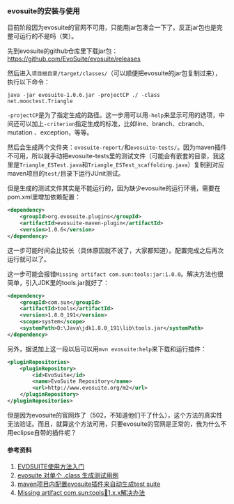 ### evosuite的安装与使用

目前阶段因为evosuite的官网不可用，只能用jar包凑合一下了。反正jar包也是完整可运行的不是吗（笑）。

先到evosuite的github仓库里下载jar包：https://github.com/EvoSuite/evosuite/releases

然后进入`项目根目录/target/classes/`（可以顺便把evosuite的jar包复制过来），执行以下命令：

```shell
java -jar evosuite-1.0.6.jar -projectCP ./ -class net.mooctest.Triangle 
```

`-projectCP`是为了指定生成的路径。这一步用可以用`-help`来显示可用的选项，中间还可以加上`-criterion`指定生成的标准，比如line、branch、cbranch、mutation 、exception，等等。

然后会生成两个文件夹：`evosuite-report/`和`evosuite-tests/`。因为maven插件不可用，所以就手动把evosuite-tests里的测试文件（可能会有嵌套的目录，我这里是`Triangle_ESTest.java`和`Triangle_ESTest_scaffolding.java`）复制到对应maven项目的`test/`目录下运行JUnit测试。

但是生成的测试文件其实是不能运行的，因为缺少evosuite的运行环境，需要在pom.xml里增加依赖配置：

```xml
<dependency>
    <groupId>org.evosuite.plugins</groupId>
    <artifactId>evosuite-maven-plugin</artifactId>
    <version>1.0.6</version>
</dependency>
```

这一步可能时间会比较长（具体原因就不说了，大家都知道）。配置完成之后再次运行就可以了。

这一步可能会报错`Missing artifact com.sun:tools:jar:1.0.0`。解决方法也很简单，引入JDK里的tools.jar就好了：

```xml
<dependency>
    <groupId>com.sun</groupId>
    <artifactId>tools</artifactId>
    <version>1.8.0_191</version>
    <scope>system</scope>
    <systemPath>D:\Java\jdk1.8.0_191\lib\tools.jar</systemPath>
</dependency>
```

另外，据说加上这一段以后可以用`mvn evosuite:help`来下载和运行插件：

```xml
<pluginRepositories>
    <pluginRepository>
        <id>EvoSuite</id>
        <name>EvoSuite Repository</name>
        <url>http://www.evosuite.org/m2</url>
    </pluginRepository>
</pluginRepositories>
```

但是因为evosuite的官网炸了（502，不知道他们干了什么），这个方法的真实性无法验证。而且，就算这个方法可用，只要evosuite的官网是正常的，我为什么不用eclipse自带的插件呢？

#### 参考资料

1. [EVOSUITE使用方法入门](https://www.cnblogs.com/sqchao/p/9954091.html)
2. [evosuite 对单个 .class 生成测试用例](https://www.jianshu.com/p/0789b3a9eb7a)
3. [maven项目内配置evosuite插件来自动生成test suite](https://blog.csdn.net/weixin_36864894/article/details/80713000)
4. [Missing artifact com.sun:tools:jar:1.x.x解决办法](https://blog.csdn.net/yang5726685/article/details/58586977)